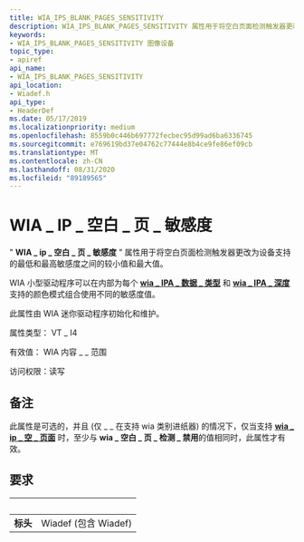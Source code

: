 ```yaml
---
title: WIA_IPS_BLANK_PAGES_SENSITIVITY
description: WIA_IPS_BLANK_PAGES_SENSITIVITY 属性用于将空白页面检测触发器更改为设备支持的最低和最高敏感度之间的较低或较高的值。
keywords:
- WIA_IPS_BLANK_PAGES_SENSITIVITY 图像设备
topic_type:
- apiref
api_name:
- WIA_IPS_BLANK_PAGES_SENSITIVITY
api_location:
- Wiadef.h
api_type:
- HeaderDef
ms.date: 05/17/2019
ms.localizationpriority: medium
ms.openlocfilehash: 8559b0c446b697772fecbec95d99ad6ba6336745
ms.sourcegitcommit: e769619bd37e04762c77444e8b4ce9fe86ef09cb
ms.translationtype: MT
ms.contentlocale: zh-CN
ms.lasthandoff: 08/31/2020
ms.locfileid: "89189565"
---
```

# <a name="wia_ips_blank_pages_sensitivity"></a>WIA \_ IP \_ 空白 \_ 页 \_ 敏感度

" **WIA \_ ip \_ 空白 \_ 页 \_ 敏感度** " 属性用于将空白页面检测触发器更改为设备支持的最低和最高敏感度之间的较小值和最大值。

WIA 小型驱动程序可以在内部为每个 [**wia \_ IPA \_ 数据 \_ 类型**](./wia-ipa-datatype.md) 和 [**wia \_ IPA \_ 深度**](./wia-ipa-depth.md) 支持的颜色模式组合使用不同的敏感度值。

此属性由 WIA 迷你驱动程序初始化和维护。

属性类型： VT \_ I4

有效值： WIA 内容 \_ \_ 范围

访问权限：读写

## <a name="remarks"></a>备注

此属性是可选的，并且 (仅 \_ \_ 在支持 wia 类别进纸器) 的情况下，仅当支持 [**wia \_ ip \_ 空 \_ 页面**](./wia-ips-blank-pages.md) 时，至少与 **wia \_ 空白 \_ 页 \_ 检测 \_ 禁用**的值相同时，此属性才有效。

## <a name="requirements"></a>要求

| &nbsp; | &nbsp; |
| --- |:--- |
| **标头** | Wiadef (包含 Wiadef)  |